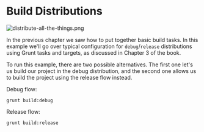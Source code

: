 # Build Distributions

![distribute-all-the-things.png][1]

In the previous chapter we saw how to put together basic build tasks. In this example we'll go over typical configuration for `debug`/`release` distributions using Grunt tasks and targets, as discussed in Chapter 3 of the book.

To run this example, there are two possible alternatives. The first one let's us build our project in the debug distribution, and the second one allows us to build the project using the release flow instead.

Debug flow:

```shell
grunt build:debug
```

Release flow:

```shell
grunt build:release
```

  [1]: http://i.imgur.com/pPw4z0P.png "Build Distributions will vastly improve your workflows"
